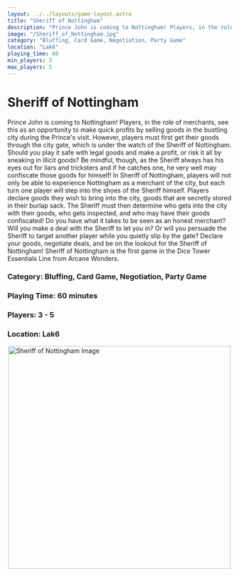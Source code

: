 ```yaml
---
layout: ../../layouts/game-layout.astro
title: "Sheriff of Nottingham"
description: "Prince John is coming to Nottingham! Players, in the role of merchants, see this as an opportunity to make quick profits by selling goods in the bustling city during the Prince's visit."
image: "/Sheriff_of_Nottingham.jpg"
category: "Bluffing, Card Game, Negotiation, Party Game"
location: "Lak6"
playing_time: 60
min_players: 3
max_players: 5
---
```

# Sheriff of Nottingham

Prince John is coming to Nottingham! Players, in the role of merchants, see this as an opportunity to make quick profits by selling goods in the bustling city during the Prince's visit. However, players must first get their goods through the city gate, which is under the watch of the Sheriff of Nottingham. Should you play it safe with legal goods and make a profit, or risk it all by sneaking in illicit goods? Be mindful, though, as the Sheriff always has his eyes out for liars and tricksters and if he catches one, he very well may confiscate those goods for himself!  In Sheriff of Nottingham, players will not only be able to experience Nottingham as a merchant of the city, but each turn one player will step into the shoes of the Sheriff himself. Players declare goods they wish to bring into the city, goods that are secretly stored in their burlap sack. The Sheriff must then determine who gets into the city with their goods, who gets inspected, and who may have their goods confiscated!  Do you have what it takes to be seen as an honest merchant? Will you make a deal with the Sheriff to let you in? Or will you persuade the Sheriff to target another player while you quietly slip by the gate? Declare your goods, negotiate deals, and be on the lookout for the Sheriff of Nottingham!  Sheriff of Nottingham is the first game in the Dice Tower Essentials Line from Arcane Wonders.  

### Category: Bluffing, Card Game, Negotiation, Party Game

### Playing Time: 60 minutes

### Players: 3 - 5

### Location: Lak6

<img src="/Sheriff_of_Nottingham.jpg" alt="Sheriff of Nottingham Image" width="500" style="display: block; margin: 0 auto">

    